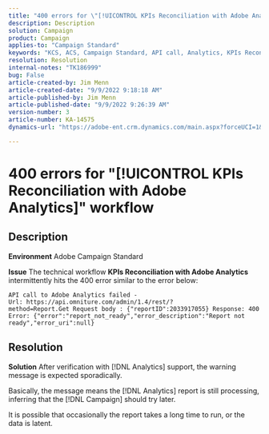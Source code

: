 ```yaml
---
title: "400 errors for \"[!UICONTROL KPIs Reconciliation with Adobe Analytics]\" workflow"
description: Description
solution: Campaign
product: Campaign
applies-to: "Campaign Standard"
keywords: "KCS, ACS, Campaign Standard, API call, Analytics, KPIs Reconciliation with Adobe Analytics, 400 error"
resolution: Resolution
internal-notes: "TK186999"
bug: False
article-created-by: Jim Menn
article-created-date: "9/9/2022 9:18:18 AM"
article-published-by: Jim Menn
article-published-date: "9/9/2022 9:26:39 AM"
version-number: 3
article-number: KA-14575
dynamics-url: "https://adobe-ent.crm.dynamics.com/main.aspx?forceUCI=1&pagetype=entityrecord&etn=knowledgearticle&id=90e43d53-2030-ed11-9db1-0022480866ad"

---
```

# 400 errors for "[!UICONTROL KPIs Reconciliation with Adobe Analytics]" workflow

## Description


<b>Environment</b>
 Adobe Campaign Standard

<b>Issue</b>
 The technical workflow <b>KPIs Reconciliation with Adobe Analytics</b> intermittently hits the 400 error similar to the error below:

```
API call to Adobe Analytics failed - Url: https://api.omniture.com/admin/1.4/rest/?method=Report.Get Request body : {"reportID":2033917055} Response: 400 Error: {"error":"report_not_ready","error_description":"Report not ready","error_uri":null}
```

## Resolution


<b>Solution</b>
After verification with [!DNL Analytics] support, the warning message is expected sporadically.

Basically, the message means the [!DNL Analytics] report is still processing, inferring that the [!DNL Campaign] should try later.

It is possible that occasionally the report takes a long time to run, or the data is latent.
